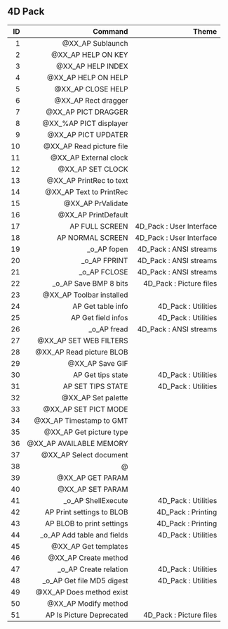 4D Pack
---

| ID  | Command  | Theme |
|------------:|---------------:|-----:|
| 1 | @XX_AP Sublaunch | 
| 2 | @XX_AP HELP ON KEY | 
| 3 | @XX_AP HELP INDEX | 
| 4 | @XX_AP HELP ON HELP | 
| 5 | @XX_AP CLOSE HELP | 
| 6 | @XX_AP Rect dragger | 
| 7 | @XX_AP PICT DRAGGER | 
| 8 | @XX_%AP PICT displayer | 
| 9 | @XX_AP PICT UPDATER | 
| 10 | @XX_AP Read picture file | 
| 11 | @XX_AP External clock | 
| 12 | @XX_AP SET CLOCK | 
| 13 | @XX_AP PrintRec to text | 
| 14 | @XX_AP Text to PrintRec | 
| 15 | @XX_AP PrValidate | 
| 16 | @XX_AP PrintDefault | 
| 17 | AP FULL SCREEN | 4D_Pack : User Interface
| 18 | AP NORMAL SCREEN | 4D_Pack : User Interface
| 19 | _o_AP fopen | 4D_Pack : ANSI streams
| 20 | _o_AP FPRINT | 4D_Pack : ANSI streams
| 21 | _o_AP FCLOSE | 4D_Pack : ANSI streams
| 22 | _o_AP Save BMP 8 bits | 4D_Pack : Picture files
| 23 | @XX_AP Toolbar installed | 
| 24 | AP Get table info | 4D_Pack : Utilities
| 25 | AP Get field infos | 4D_Pack : Utilities
| 26 | _o_AP fread | 4D_Pack : ANSI streams
| 27 | @XX_AP SET WEB FILTERS | 
| 28 | @XX_AP Read picture BLOB | 
| 29 | @XX_AP Save GIF | 
| 30 | AP Get tips state | 4D_Pack : Utilities
| 31 | AP SET TIPS STATE | 4D_Pack : Utilities
| 32 | @XX_AP Set palette | 
| 33 | @XX_AP SET PICT MODE | 
| 34 | @XX_AP Timestamp to GMT | 
| 35 | @XX_AP Get picture type | 
| 36 | @XX_AP AVAILABLE MEMORY | 
| 37 | @XX_AP Select document | 
| 38 | @ | 
| 39 | @XX_AP GET PARAM | 
| 40 | @XX_AP SET PARAM | 
| 41 | _o_AP ShellExecute | 4D_Pack : Utilities
| 42 | AP Print settings to BLOB | 4D_Pack : Printing
| 43 | AP BLOB to print settings | 4D_Pack : Printing
| 44 | _o_AP Add table and fields | 4D_Pack : Utilities
| 45 | @XX_AP Get templates | 
| 46 | @XX_AP Create method | 
| 47 | _o_AP Create relation | 4D_Pack : Utilities
| 48 | _o_AP Get file MD5 digest | 4D_Pack : Utilities
| 49 | @XX_AP Does method exist | 
| 50 | @XX_AP Modify method | 
| 51 | AP Is Picture Deprecated | 4D_Pack : Picture files

